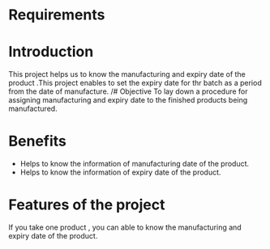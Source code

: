 # Requirements
# Introduction
This project helps us to know the manufacturing and expiry date of the product .This project enables to set the expiry date for thr batch as a period from the date of manufacture.
/# Objective
To lay down a procedure for assigning manufacturing and expiry date to the finished products being manufactured.
# Benefits
* Helps to know the information of manufacturing date of the product.
* Helps to know the information of expiry date of the product.
# Features of the project
If you take one product , you can able to know the manufacturing and expiry date of the product.
